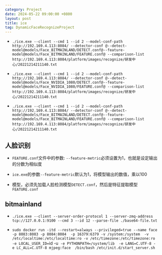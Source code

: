 ```yaml
---
category: Project
date: 2024-05-22 09:00:00 +0800
layout: post
title: ice
tag: DynamicFaceRecognizeProject
---
```


+ `./ice.exe --client --cmd 1 --id 2 --model-conf-path http://192.169.4.113:8084/ --detector-conf @--detect-model@models/Face_BITMAINLAND/DETECT.conf@--feature-model@models/Face_BITMAINLAND/FEATURE.conf@ --comparison-list http://192.169.4.113:8084/platform/images/recognize/研发中心/20221214211140.txt`

+ `./ice.exe --client --cmd 1 --id 2 --model-conf-path http://192.169.4.113:8084/ --detector-conf @--detect-model@models/Face_NVIDIA_1080/DETECT.conf@--feature-model@models/Face_NVIDIA_1080/FEATURE.conf@ --comparison-list http://192.169.4.113:8084/platform/images/recognize/研发中心/20221214211140.txt`

+ `./ice.exe --client --cmd 1 --id 2 --model-conf-path http://192.169.4.113:8084/ --detector-conf @--detect-model@models/Face_BITMAINLAND/DETECT.conf@--feature-model@models/Face_BITMAINLAND/FEATURE.conf@ --comparison-list http://192.169.4.113:8084/platform/images/recognize/研发中心/20221214211140.txt`

## 人脸识别

+ `FEATURE.conf`文件中的参数: `--feature-metric`必须设置为1，也就是设定输出的分数为相似度
+ `ice.exe`的参数`--feature-metric`默认为1，将模型输出的数值，乘以100

+ 模型，必须先加载人脸检测模型`DETECT.conf`，然后是特征提取模型`FEATURE.conf`

## bitmainland

+ `./ice.exe --client --server-order-protocol 1 --server-zmq-address tcp://127.0.0.1:9100 --cmd 3 --id 12 --parse-file ./base64-file.txt`

+ `sudo docker run -itd --restart=always --privileged=true --name face  -p 8083:8083 -p 8084:8084  -p 16379:6379 -v /system:/system  -v /etc/localtime:/etc/localtime:ro -v /etc/timezone:/etc/timezone:ro -e LOCAL_USER_ID=`id -u` -e PYTHONPATH=/system/lib  -e LANG=C.UTF-8 -e LC_ALL=C.UTF-8 mjpeg:face  /bin/bash /etc/init.d/start_server.sh`
